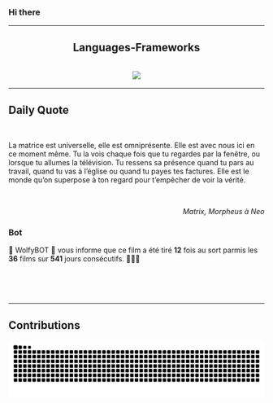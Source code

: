 ### Hi there
<hr/>
<p>
</p>
<h2 align="center">
 Languages-Frameworks
</h2>
<br/>
<div align="center">
 <a href="https://skillicons.dev">
  <img src="https://skillicons.dev/icons?i=react,nextjs,aws,docker,mongodb,python,express,django,html,css,tailwind,javascript,ts,nodejs,github"/>
 </a>
</div>
<hr/>
<div>
 <h2>
  Daily Quote
 </h2>
 <br/>
 <div>
  <p id="quote">
   La matrice est universelle, elle est omniprésente. Elle est avec nous ici en ce moment même. Tu la vois chaque fois que tu regardes par la fenêtre, ou lorsque tu allumes la télévision. Tu ressens sa présence quand tu pars au travail, quand tu vas à l’église ou quand tu payes tes factures. Elle est le monde qu’on superpose à ton regard pour t’empêcher de voir la vérité.
  </p>
 </div>
 <br>
  <div align="right">
   <p id="movie" style="text-align: right; font-style: italic;">
    Matrix, Morpheus à Neo
   </p>
  </div>
  <div>
   <h3>
    Bot
   </h3>
   <p id="bot">
    🤖 WolfyBOT 🤖 vous informe que ce film a été tiré <b>12</b> fois au sort parmis les <b>36</b> films sur <b>541</b> jours consécutifs. 🎲🎲🎲
   </p>
  </div>
  <br>
  </br>
 </br>
</div>
<hr/>
<div>
 <h2>
  Contributions
 </h2>
 <img alt="snake gif" src="https://github.com/Loupthevenin/Loupthevenin/blob/output/github-contribution-grid-snake-dark.svg"/>
</div>
